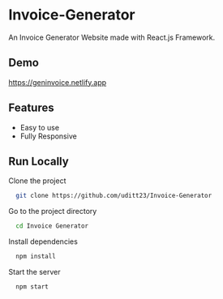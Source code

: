 # Invoice-Generator

An Invoice Generator Website made with React.js Framework.


## Demo

https://geninvoice.netlify.app

## Features

- Easy to use
- Fully Responsive

## Run Locally

Clone the project

```bash
  git clone https://github.com/uditt23/Invoice-Generator
```

Go to the project directory

```bash
  cd Invoice Generator
```

Install dependencies

```bash
  npm install
```

Start the server

```bash
  npm start
```
